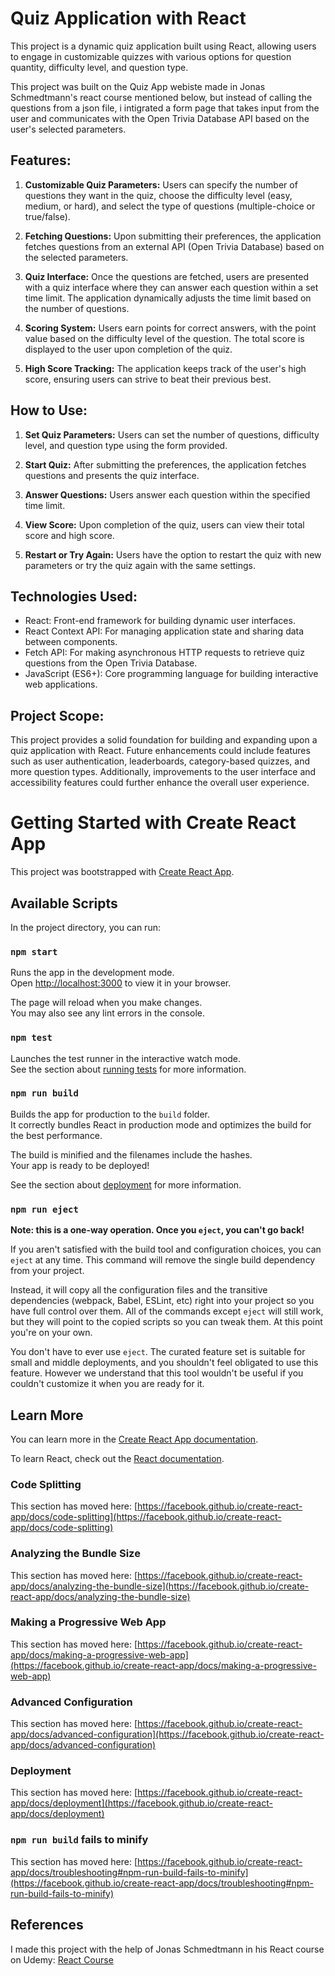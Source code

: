 # Quiz Application with React

This project is a dynamic quiz application built using React, allowing users to engage in customizable quizzes with various options for question quantity, difficulty level, and question type.

This project was built on the Quiz App webiste made in Jonas Schmedtmann's react course mentioned below, but instead of calling the questions from a json file, i intigrated a form page that takes input from the user and communicates with the Open Trivia Database API based on the user's selected parameters.

## Features:

1. **Customizable Quiz Parameters:** Users can specify the number of questions they want in the quiz, choose the difficulty level (easy, medium, or hard), and select the type of questions (multiple-choice or true/false).

2. **Fetching Questions:** Upon submitting their preferences, the application fetches questions from an external API (Open Trivia Database) based on the selected parameters.

3. **Quiz Interface:** Once the questions are fetched, users are presented with a quiz interface where they can answer each question within a set time limit. The application dynamically adjusts the time limit based on the number of questions.

4. **Scoring System:** Users earn points for correct answers, with the point value based on the difficulty level of the question. The total score is displayed to the user upon completion of the quiz.

5. **High Score Tracking:** The application keeps track of the user's high score, ensuring users can strive to beat their previous best.

## How to Use:

1. **Set Quiz Parameters:** Users can set the number of questions, difficulty level, and question type using the form provided.

2. **Start Quiz:** After submitting the preferences, the application fetches questions and presents the quiz interface.

3. **Answer Questions:** Users answer each question within the specified time limit.

4. **View Score:** Upon completion of the quiz, users can view their total score and high score.

5. **Restart or Try Again:** Users have the option to restart the quiz with new parameters or try the quiz again with the same settings.

## Technologies Used:

- React: Front-end framework for building dynamic user interfaces.
- React Context API: For managing application state and sharing data between components.
- Fetch API: For making asynchronous HTTP requests to retrieve quiz questions from the Open Trivia Database.
- JavaScript (ES6+): Core programming language for building interactive web applications.

## Project Scope:

This project provides a solid foundation for building and expanding upon a quiz application with React. Future enhancements could include features such as user authentication, leaderboards, category-based quizzes, and more question types. Additionally, improvements to the user interface and accessibility features could further enhance the overall user experience.

# Getting Started with Create React App

This project was bootstrapped with [Create React App](https://github.com/facebook/create-react-app).

## Available Scripts

In the project directory, you can run:

### `npm start`

Runs the app in the development mode.\
Open [http://localhost:3000](http://localhost:3000) to view it in your browser.

The page will reload when you make changes.\
You may also see any lint errors in the console.

### `npm test`

Launches the test runner in the interactive watch mode.\
See the section about [running tests](https://facebook.github.io/create-react-app/docs/running-tests) for more information.

### `npm run build`

Builds the app for production to the `build` folder.\
It correctly bundles React in production mode and optimizes the build for the best performance.

The build is minified and the filenames include the hashes.\
Your app is ready to be deployed!

See the section about [deployment](https://facebook.github.io/create-react-app/docs/deployment) for more information.

### `npm run eject`

**Note: this is a one-way operation. Once you `eject`, you can't go back!**

If you aren't satisfied with the build tool and configuration choices, you can `eject` at any time. This command will remove the single build dependency from your project.

Instead, it will copy all the configuration files and the transitive dependencies (webpack, Babel, ESLint, etc) right into your project so you have full control over them. All of the commands except `eject` will still work, but they will point to the copied scripts so you can tweak them. At this point you're on your own.

You don't have to ever use `eject`. The curated feature set is suitable for small and middle deployments, and you shouldn't feel obligated to use this feature. However we understand that this tool wouldn't be useful if you couldn't customize it when you are ready for it.

## Learn More

You can learn more in the [Create React App documentation](https://facebook.github.io/create-react-app/docs/getting-started).

To learn React, check out the [React documentation](https://reactjs.org/).

### Code Splitting

This section has moved here: [https://facebook.github.io/create-react-app/docs/code-splitting](https://facebook.github.io/create-react-app/docs/code-splitting)

### Analyzing the Bundle Size

This section has moved here: [https://facebook.github.io/create-react-app/docs/analyzing-the-bundle-size](https://facebook.github.io/create-react-app/docs/analyzing-the-bundle-size)

### Making a Progressive Web App

This section has moved here: [https://facebook.github.io/create-react-app/docs/making-a-progressive-web-app](https://facebook.github.io/create-react-app/docs/making-a-progressive-web-app)

### Advanced Configuration

This section has moved here: [https://facebook.github.io/create-react-app/docs/advanced-configuration](https://facebook.github.io/create-react-app/docs/advanced-configuration)

### Deployment

This section has moved here: [https://facebook.github.io/create-react-app/docs/deployment](https://facebook.github.io/create-react-app/docs/deployment)

### `npm run build` fails to minify

This section has moved here: [https://facebook.github.io/create-react-app/docs/troubleshooting#npm-run-build-fails-to-minify](https://facebook.github.io/create-react-app/docs/troubleshooting#npm-run-build-fails-to-minify)



## References

I made this project with the help of Jonas Schmedtmann in his React course on Udemy: [React Course](https://www.udemy.com/course/the-ultimate-react-course/?couponCode=ST2MT43024)
